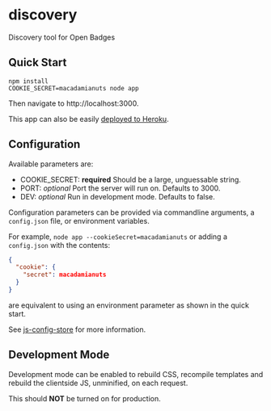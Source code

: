 discovery
=========

Discovery tool for Open Badges

## Quick Start

```shell
npm install
COOKIE_SECRET=macadamianuts node app
```

Then navigate to http://localhost:3000.

This app can also be easily [deployed to Heroku](https://devcenter.heroku.com/articles/getting-started-with-nodejs#deploy-your-application-to-heroku).

## Configuration

Available parameters are:

* COOKIE_SECRET: **required** Should be a large, unguessable string.
* PORT: *optional* Port the server will run on. Defaults to 3000.
* DEV: *optional* Run in development mode. Defaults to false.

Configuration parameters can be provided via commandline arguments, a `config.json` file, or environment variables.

For example, ```node app --cookieSecret=macadamianuts``` or adding a `config.json` with the contents:

```json
{
  "cookie": {
    "secret": macadamianuts
  }
}
```

are equivalent to using an environment parameter as shown in the quick start.

See [js-config-store](https://github.com/andrewhayward/js-config-store#config-store) for more information.

## Development Mode

Development mode can be enabled to rebuild CSS, recompile templates and rebuild the clientside JS, unminified, on each
request. 

This should **NOT** be turned on for production.
